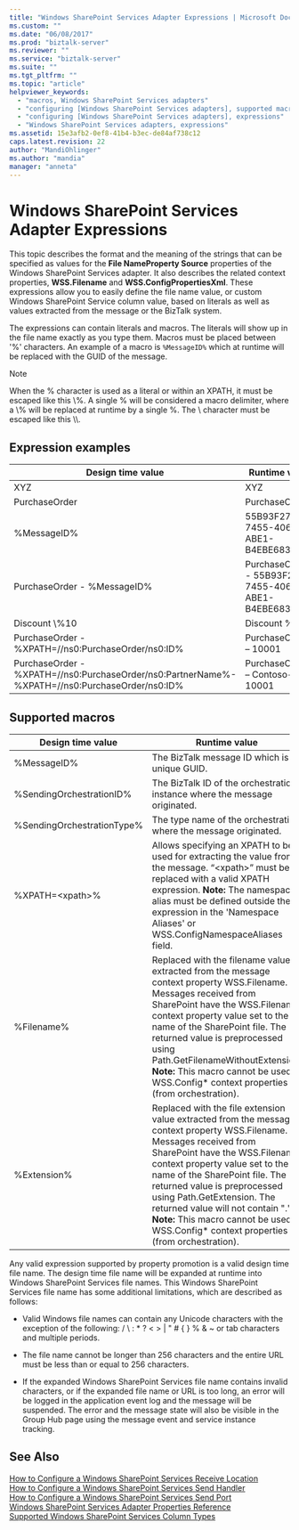 ```yaml
---
title: "Windows SharePoint Services Adapter Expressions | Microsoft Docs"
ms.custom: ""
ms.date: "06/08/2017"
ms.prod: "biztalk-server"
ms.reviewer: ""
ms.service: "biztalk-server"
ms.suite: ""
ms.tgt_pltfrm: ""
ms.topic: "article"
helpviewer_keywords: 
  - "macros, Windows SharePoint Services adapters"
  - "configuring [Windows SharePoint Services adapters], supported macros"
  - "configuring [Windows SharePoint Services adapters], expressions"
  - "Windows SharePoint Services adapters, expressions"
ms.assetid: 15e3afb2-0ef8-41b4-b3ec-de84af738c12
caps.latest.revision: 22
author: "MandiOhlinger"
ms.author: "mandia"
manager: "anneta"
---
```

# Windows SharePoint Services Adapter Expressions
This topic describes the format and the meaning of the strings that can be specified as values for the **File NameProperty Source** properties of the Windows SharePoint Services adapter. It also describes the related context properties, **WSS.Filename** and **WSS.ConfigPropertiesXml**. These expressions allow you to easily define the file name value, or custom Windows SharePoint Service column value, based on literals as well as values extracted from the message or the BizTalk system.  
  
 The expressions can contain literals and macros. The literals will show up in the file name exactly as you type them. Macros must be placed between '%' characters. An example of a macro is `%MessageID%` which at runtime will be replaced with the GUID of the message.  
  
> [!NOTE]
>  When the % character is used as a literal or within an XPATH, it must be escaped like this \\%. A single % will be considered a macro delimiter, where a \\% will be replaced at runtime by a single %. The \ character must be escaped like this \\\\.  
  
## Expression examples  
  
|Design time value|Runtime value|  
|-----------------------|-------------------|  
|XYZ|XYZ|  
|PurchaseOrder|PurchaseOrder|  
|%MessageID%|55B93F27-7455-4066-ABE1-B4EBE6839A1A|  
|PurchaseOrder - %MessageID%|PurchaseOrder - 55B93F27-7455-4066-ABE1-B4EBE6839A1A|  
|Discount \\%10|Discount %10|  
|PurchaseOrder - %XPATH=//ns0:PurchaseOrder/ns0:ID%|PurchaseOrder – 10001|  
|PurchaseOrder - %XPATH=//ns0:PurchaseOrder/ns0:PartnerName%-%XPATH=//ns0:PurchaseOrder/ns0:ID%|PurchaseOrder – Contoso-10001|  
  
## Supported macros  
  
|Design time value|Runtime value|  
|-----------------------|-------------------|  
|%MessageID%|The BizTalk message ID which is a unique GUID.|  
|%SendingOrchestrationID%|The BizTalk ID of the orchestration instance where the message originated.|  
|%SendingOrchestrationType%|The type name of the orchestration where the message originated.|  
|%XPATH=\<xpath>%|Allows specifying an XPATH to be used for extracting the value from the message. “\<xpath>” must be replaced with a valid XPATH expression. **Note:**  The namespace alias must be defined outside the expression in the 'Namespace Aliases' or WSS.ConfigNamespaceAliases field.|  
|%Filename%|Replaced with the filename value extracted from the message context property WSS.Filename. Messages received from SharePoint have the WSS.Filename context property value set to the name of the SharePoint file. The returned value is preprocessed using Path.GetFilenameWithoutExtension. **Note:**  This macro cannot be used in WSS.Config* context properties (from orchestration).|  
|%Extension%|Replaced with the file extension value extracted from the message context property WSS.Filename. Messages received from SharePoint have the WSS.Filename context property value set to the name of the SharePoint file. The returned value is preprocessed using Path.GetExtension. The returned value will not contain ".". **Note:**  This macro cannot be used in WSS.Config* context properties (from orchestration).|  
  
 Any valid expression supported by property promotion is a valid design time file name. The design time file name will be expanded at runtime into Windows SharePoint Services file names. This Windows SharePoint Services file name has some additional limitations, which are described as follows:  
  
-   Valid Windows file names can contain any Unicode characters with the exception of the following: /  \  :  *  ?  \<  >  &#124;  "  #  {  }  %  &  ~ or tab characters and multiple periods.  
  
-   The file name cannot be longer than 256 characters and the entire URL must be less than or equal to 256 characters.  
  
-   If the expanded Windows SharePoint Services file name contains invalid characters, or if the expanded file name or URL is too long, an error will be logged in the application event log and the message will be suspended. The error and the message state will also be visible in the Group Hub page using the message event and service instance tracking.  
  
## See Also  
 [How to Configure a Windows SharePoint Services Receive Location](../core/how-to-configure-a-windows-sharepoint-services-receive-location.md)   
 [How to Configure a Windows SharePoint Services Send Handler](../core/how-to-configure-a-windows-sharepoint-services-send-handler.md)   
 [How to Configure a Windows SharePoint Services Send Port](../core/how-to-configure-a-windows-sharepoint-services-send-port.md)   
 [Windows SharePoint Services Adapter Properties Reference](../core/windows-sharepoint-services-adapter-properties-reference.md)   
 [Supported Windows SharePoint Services Column Types](../core/supported-windows-sharepoint-services-column-types.md)
